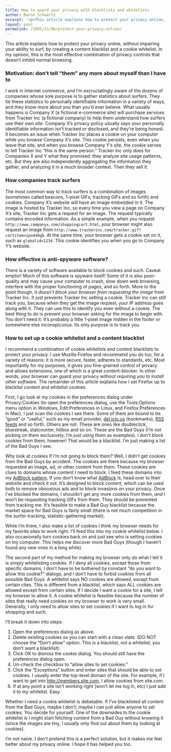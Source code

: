 ```yaml
---
title: How to guard your privacy with blacklists and whitelists
author: Baron Schwartz
excerpt: '<p>This article explains how to protect your privacy online, without impairing your ability to surf, by creating a content blacklist and a cookie whitelist.</p>'
layout: post
permalink: /2005/11/06/protect-your-privacy-online/
---
```

This article explains how to protect your privacy online, without impairing your ability to surf, by creating a content blacklist and a cookie whitelist. In my opinion, this is the most effective combination of privacy controls that doesn&#8217;t inhibit normal browsing.

### Motivation: don&#8217;t tell &#8220;them&#8221; any more about myself than I have to

I work in Internet commerce, and I&#8217;m excruciatingly aware of the dozens of companies whose sole purpose is to gather statistics about surfers. They tie these statistics to personally identifiable information in a variety of ways, and they know more about you than you&#8217;d ever believe. What usually happens is Company X (a fictional e-commerce site) will purchase services from Tracker Inc (a fictional company) to help them understand how surfers use their own site. Company X&#8217;s privacy policy usually says your personally identifiable information isn&#8217;t tracked or disclosed, and they&#8217;re being honest. It becomes an issue when Tracker Inc places a cookie on your computer while you browse Company X&#8217;s site. This cookie persists, even when you leave that site, and when you browse Company Y&#8217;s site, the cookie serves to tell Tracker Inc &#8220;this is the same person.&#8221; Tracker Inc only does for Companies X and Y what they promised: they analyze site usage patterns, etc. But they are also independently aggregating the information they gather, and analyzing it in a much broader context. Then they sell it.

### How companies track surfers

The most common way to track surfers is a combination of images (sometimes called beacons, 1-pixel GIFs, tracking GIFs and so forth) and cookies. Company X&#8217;s website will have an image embedded in it. The image is hosted by Tracker Inc, so every time you view a page on Company X&#8217;s site, Tracker Inc gets a request for an image. The request typically contains encoded information. As a simple example, when you request `http://www.companyx.com/shoppingcart.html`, your browser might also request an image from `http://www.trackerinc.com/tracker.gif?cartitem=ipod40gb`. At the same time, your browser gets a cookie set on it, such as `globalid=1234`. This cookie identifies you when you go to Company Y&#8217;s website.

### How effective is anti-spyware software?

There is a variety of software available to block cookies and such. Caveat emptor! Much of this software is spyware itself! Some of it is also poor-quality and may cause your computer to crash, slow down web browsing, interfere with the proper functioning of pages, and so forth. More to the point though, it *doesn&#8217;t block your browser from requesting the image* from Tracker Inc. It just prevents Tracker Inc setting a cookie. Tracker Inc can still track you, because when they get the image request, your IP address goes along with it. They can use this to identify you even without a cookie. The best thing to do is prevent your browser asking for the image to begin with. You don&#8217;t need it. It&#8217;s probably a little 1-pixel image hidden in the footer or somewhere else inconspicuous. Its only purpose is to track you.

### How to set up a cookie whitelist and a content blacklist

I recommend a combination of cookie whitelists and content blacklists to protect your privacy. I use Mozilla Firefox and recommend you do too, for a variety of reasons: it is more secure, faster, adheres to standards, etc. Most importantly for my purposes, it gives you fine-grained control of privacy and allows extensions, one of which is a great content-blocker. In other words, your browser can guard your privacy *without requiring you to install other software*. The remainder of this article explains how I set Firefox up to blacklist content and whitelist cookies.

First, I go look at my cookies in the preferences dialog under Privacy:Cookies (to open the preferences dialog, use the Tools:Options menu option in Windows, Edit:Preferences in Linux, and Firefox:Preferences in Mac). I just scan the cookies I see there. Some of them are bound to be &#8220;good&#8221; or &#8220;useful,&#8221; such as my email provider, [del.icio.us][1] (bookmarks), [RSS feeds][2] and so forth. Others are not. These are ones like doubleclick, bluestreak, statcounter, hitbox and so on. These are the Bad Guys (I&#8217;m not picking on them exclusively; I&#8217;m just using them as examples). I don&#8217;t block cookies from them, however! That would be a blacklist. I&#8217;m just making a list of the Bad Guys I see.

Why look at cookies if I&#8217;m not going to block them? Well, I didn&#8217;t get cookies from the Bad Guys by accident. The cookies are there because my browser requested an image, ad, or other content from them. These cookies are clues to domains whose content I need to block. I feed these domains into my [AdBlock pattern][3]. If you don&#8217;t know what [AdBlock][4] is, head over to their website and check it out. It&#8217;s designed to block content, which can be used both to remove obnoxious ads and to block invasions on your privacy. Once I&#8217;ve blocked the domains, I shouldn&#8217;t get any more cookies from them, *and* I won&#8217;t be requesting tracking GIFs from them. They should be prevented from tracking me. It&#8217;s feasible to make a Bad Guy blacklist because the market space for Bad Guys is fairly small (there is not much competition in the surfer-tracking, statistic-gathering market).

While I&#8217;m there, I also make a list of cookies I think my browser needs for my favorite sites to work right. I&#8217;ll feed this into my cookie whitelist below. I also occasionally turn cookies back on and just see who is setting cookies on my computer. This helps me discover more Bad Guys (though I haven&#8217;t found any new ones in a long while).

The second part of my method for making my browser only do what I tell it is simply whitelisting cookies. If I deny all cookies, except those from specific domains, I don&#8217;t have to be bothered by constant &#8220;do you want to allow this cookie?&#8221; dialogs, and I don&#8217;t have to forbid cookies from all possible Bad Guys. A whitelist says NO cookies are allowed, except from certain cites. This is different from a blacklist, which says ALL cookies are allowed except from certain sites. If I decide I want a cookie for a site, I tell my browser to allow it. A cookie whitelist is feasible because the number of sites that really need cookies on my browser to work is very small. Generally, I only need to allow sites to set cookies if I want to log in for shopping and such.

I&#8217;ll break it down into steps:

1.  Open the preferences dialog as above.
2.  Delete existing cookies so you can start with a clean slate. (DO NOT choose the &#8220;Don&#8217;t allow&#8221; option. This is a blacklist, not a whitelist; you don&#8217;t want a blacklist).
3.  Click OK to dismiss the cookie dialog. You should still have the preferences dialog open.
4.  Un-check the checkbox to &#8220;allow sites to set cookies.&#8221;
5.  Click the &#8220;Exceptions&#8221; button and enter sites that should be able to set cookies. I usually enter the top-level domain of the site. For example, if I want to get into http://members.site.com, I allow cookies from site.com.
6.  If at any point a site isn&#8217;t working right (won&#8217;t let me log in, etc) I just add it to my whitelist. Easy.

Whether I need a cookie whitelist is debatable. If I&#8217;ve blacklisted all content from the Bad Guys, maybe I don&#8217;t; maybe I can just allow anyone to set cookies. You decide for yourself. One of the downsides to the cookie whitelist is I might start fetching content from a Bad Guy without knowing it (since the images are tiny, I usually only find out about them by looking at cookies).

I&#8217;m not naive. I don&#8217;t pretend this is a perfect solution, but it makes me feel better about my privacy online. I hope it has helped you too.

 [1]: http://del.icio.us
 [2]: http://bloglines.com
 [3]: /blog/2005/10/26/adblock-patterns/
 [4]: http://adblock.mozdev.org/